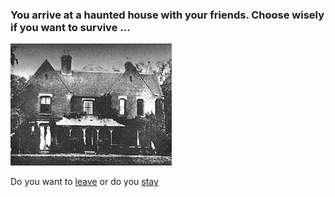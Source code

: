 ### You arrive at a haunted house with your friends. Choose wisely if you want to survive ...

![](pictures/borley.jpg) 
 
Do you want to [leave](leave.md) or do you [stay](stay.md)